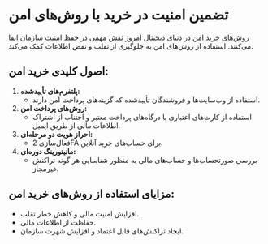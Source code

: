 # تضمین امنیت در خرید با روش‌های امن

روش‌های خرید امن در دنیای دیجیتال امروز نقش مهمی در حفظ امنیت سازمان ایفا می‌کنند. استفاده از روش‌های امن به جلوگیری از تقلب و نقض اطلاعات کمک می‌کند.

## اصول کلیدی خرید امن:
1. **پلتفرم‌های تأییدشده:**  
   - استفاده از وب‌سایت‌ها و فروشندگان تأییدشده که گزینه‌های پرداخت امن دارند.
2. **روش‌های پرداخت امن:**  
   - استفاده از کارت‌های اعتباری یا درگاه‌های پرداخت معتبر و اجتناب از اشتراک اطلاعات مالی از طریق ایمیل.
3. **احراز هویت دو مرحله‌ای:**  
   - فعال‌سازی 2FA برای حساب‌های خرید آنلاین.
4. **مانیتورینگ دوره‌ای:**  
   - بررسی صورتحساب‌ها و حساب‌های مالی به منظور شناسایی هر گونه تراکنش غیرمجاز.

## مزایای استفاده از روش‌های خرید امن:
- افزایش امنیت مالی و کاهش خطر تقلب.
- حفاظت از اطلاعات مالی.
- ایجاد تراکنش‌های قابل اعتماد و افزایش شهرت سازمان.
